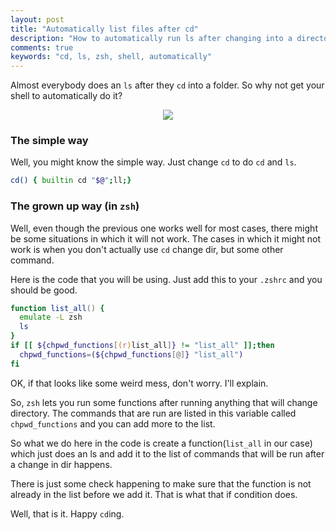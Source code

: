 ```yaml
---
layout: post
title: "Automatically list files after cd"
description: "How to automatically run ls after changing into a directory in zsh"
comments: true
keywords: "cd, ls, zsh, shell, automatically"
---
```



Almost everybody does an `ls` after they `cd` into a folder.
So why not get your shell to automatically do it?

<p align="center">
  <img src="https://i.imgur.com/00UyQyj.png">
</p>

### The simple way

Well, you might know the simple way.
Just change `cd` to do `cd` and `ls`.

```zsh
cd() { builtin cd "$@";ll;}
```


### The grown up way (in `zsh`)

Well, even though the previous one works well for most cases, there might be some situations in which it will not work.
The cases in which it might not work is when you don't actually use `cd` change dir, but some other command.


Here is the code that you will be using. Just add this to your `.zshrc` and you should be good.

```zsh
function list_all() {
  emulate -L zsh
  ls
}
if [[ ${chpwd_functions[(r)list_all]} != "list_all" ]];then
  chpwd_functions=(${chpwd_functions[@]} "list_all")
fi
```

OK, if that looks like some weird mess, don't worry. I'll explain.

So, `zsh` lets you run some functions after running anything that will change directory.
The commands that are run are listed in this variable called `chpwd_functions` and you can add more to the list.

So what we do here in the code is create a function(`list_all` in our case) which just does an ls and add it to the list of commands
that will be run after a change in dir happens.

There is just some check happening to make sure that the function is not already in the list before we add it. That is
what that if condition does.

Well, that is it. Happy `cd`ing.
